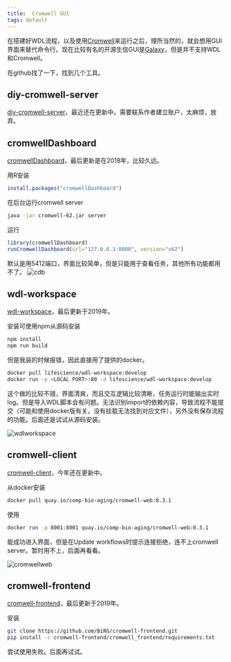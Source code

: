 ```yaml
---
title:  Cromwell GUI
tags: default
---
```


在搭建好WDL流程，以及使用[Cromwell](https://cromwell.readthedocs.io/en/stable/)来运行之后，理所当然的，就会想用GUI界面来替代命令行。现在比较有名的开源生信GUI是[Galaxy](https://galaxyproject.org/)，但是并不支持WDL和Cromwell。

在github找了一下，找到几个工具。

## diy-cromwell-server
[diy-cromwell-server](https://github.com/FredHutch/diy-cromwell-server)，最近还在更新中。需要联系作者建立账户，太麻烦，放弃。


## cromwellDashboard
[cromwellDashboard](https://github.com/cran/cromwellDashboard)，最后更新是在2018年，比较久远。

用R安装

```R
install.packages("cromwellDashboard")
```

在后台运行cromwell server
```bash
java -jar cromwell-62.jar server
```

运行
```R
library(cromwellDashboard)
runCromwellDashboard(url="127.0.0.1:8000", version="v62")
```

默认是用5412端口，界面比较简单，但是只能用于查看任务，其他所有功能都用不了。
![cdb](https://raw.githubusercontent.com/pzweuj/pzweuj.github.io/refs/heads/master/downloads/images/cromwellDashboard.png)


## wdl-workspace
[wdl-workspace](https://github.com/epam/wdl-workspace)，最后更新于2019年。

安装可使用npm从源码安装
```bash
npm install
npm run build
```

但是我装的时候报错，因此直接用了提供的docker。
```bash
docker pull lifescience/wdl-workspace:develop
docker run -p <LOCAL PORT>:80 -d lifescience/wdl-workspace:develop
```

这个做的比较不错，界面清爽，而且交互逻辑比较清晰，任务运行时能输出实时log。但是导入WDL脚本会有问题。无法识别import的依赖内容，导致流程不能提交（可能和使用docker版有关，没有挂载无法找到对应文件），另外没有保存流程的功能。后面还是试试从源码安装。

![wdlworkspace](https://raw.githubusercontent.com/pzweuj/pzweuj.github.io/refs/heads/master/downloads/images/wdlworkspace.png)


## cromwell-client
[cromwell-client](https://github.com/antonkulaga/cromwell-client)，今年还在更新中。

从docker安装
```bash
docker pull quay.io/comp-bio-aging/cromwell-web:0.3.1
```

使用
```bash
docker run -p 8001:8001 quay.io/comp-bio-aging/cromwell-web:0.3.1
```

能成功进入界面，但是在Update workflows时提示连接拒绝，连不上cromwell server。暂时用不上，后面再看看。

![cromwellweb](https://raw.githubusercontent.com/pzweuj/pzweuj.github.io/refs/heads/master/downloads/images/cromwellweb.png)


## cromwell-frontend
[cromwell-frontend](https://github.com/BiRG/cromwell-frontend)，最后更新于2019年。

安装
```bash
git clone https://github.com/BiRG/cromwell-frontend.git
pip install -r cromwell-frontend/cromwell_frontend/requirements.txt
```

尝试使用失败。后面再试试。




